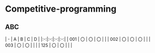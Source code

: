 # Competitive-programming

## ABC

| - | A | B | C | D |
|:-:|:-:|:-:|:-:|
| 001 | 〇 | 〇 | 〇 |  |
| 002 | 〇 | 〇 | 〇 |  |
| 003 | 〇 | 〇 |  |  |
| 125 | 〇 | 〇 |  |  |
